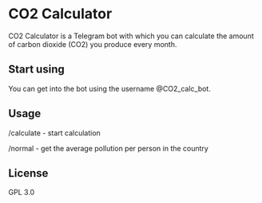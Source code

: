 # CO2 Calculator

CO2 Calculator is a Telegram bot with which you can calculate the amount of carbon dioxide (CO2) you produce every month.

## Start using

You can get into the bot using the username @CO2_calc_bot.

## Usage

/calculate - start calculation

/normal - get the average pollution per person in the country

## License

GPL 3.0
